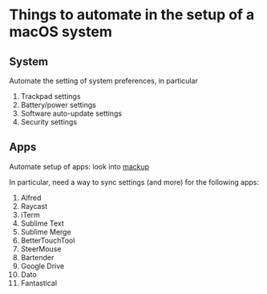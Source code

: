 # Things to automate in the setup of a macOS system


## System
Automate the setting of system preferences, in particular
1. Trackpad settings
2. Battery/power settings
3. Software auto-update settings
4. Security settings


## Apps
Automate setup of apps: look into [mackup](https://github.com/lra/mackup)

In particular, need a way to sync settings (and more) for the following apps:
1. Alfred
2. Raycast
3. iTerm
4. Sublime Text
5. Sublime Merge
6. BetterTouchTool
7. SteerMouse
8. Bartender
9. Google Drive
10. Dato
11. Fantastical


